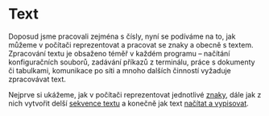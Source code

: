 # Text
Doposud jsme pracovali zejména s čísly, nyní se podíváme na to, jak můžeme v počítači reprezentovat
a pracovat se znaky a obecně s textem. Zpracování textu je obsaženo téměř v každém programu –
načítání konfiguračních souborů, zadávání příkazů z terminálu, práce s dokumenty či tabulkami,
komunikace po síti a mnoho dalších činností vyžaduje zpracovávat text.

Nejprve si ukážeme, jak v počítači reprezentovat jednotlivé [znaky](znaky.md), dále jak z nich
vytvořit delší [sekvence textu](retezce.md) a konečně jak text [načítat a vypisovat](vstupavystup.md).

